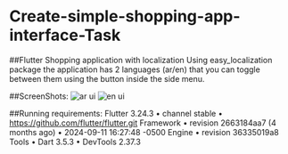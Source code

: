 # Create-simple-shopping-app-interface-Task
##Flutter Shopping application with localization
 Using easy_localization package the application has 2 languages (ar/en) that you can toggle between them using the button inside the side menu.

##ScreenShots: 
![ar ui](https://github.com/user-attachments/assets/9798f5d8-3582-49ae-a0a1-c9c2ef5fde1d)
![en ui](https://github.com/user-attachments/assets/9cb06346-533e-49d2-9213-373e00815cac)

##Running requirements:
Flutter 3.24.3 • channel stable • https://github.com/flutter/flutter.git
Framework • revision 2663184aa7 (4 months ago) • 2024-09-11 16:27:48 -0500
Engine • revision 36335019a8
Tools • Dart 3.5.3 • DevTools 2.37.3

